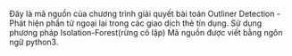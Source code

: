 Đây là mã nguồn của chương trình giải quyết bài toán Outliner Detection - Phát hiện phần tử ngoại lai trong các giao dịch thẻ tín dụng.
Sử dụng phương pháp Isolation-Forest(rừng cô lập)
Mã nguồn được viết bằng ngôn ngữ python3.
